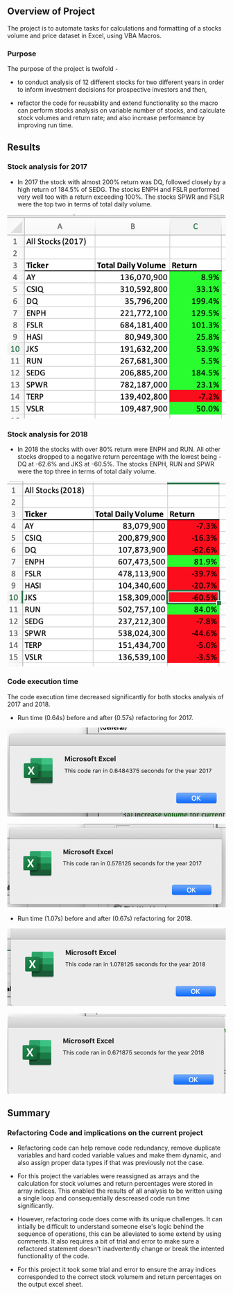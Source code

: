 ## Overview of Project

The project is to automate tasks for calculations and formatting of a stocks volume and price dataset in Excel, using VBA Macros.

### Purpose

The purpose of the project is twofold -
* to conduct analysis of 12 different stocks for two different years in order to inform investment decisions for prospective investors and then,

* refactor the code for reusability and extend functionality so the macro can perform stocks analysis on variable number of stocks, and calculate stock volumes and return rate; and also increase performance by improving run time.

## Results

### Stock analysis for 2017

* In 2017 the stock with almost 200% return was DQ, followed closely by a high return of 184.5% of SEDG. The stocks ENPH and FSLR performed very well too with a return exceeding 100%. The stocks SPWR and FSLR were the top two in terms of total daily volume.

![Stocks analysis 2017](https://github.com/divitaN-dev/stocks-analysis-macro/blob/main/resources/stocks-analysis-2017.png)


### Stock analysis for 2018

* In 2018 the stocks with over 80% return were ENPH and RUN. All other stocks dropped to a negative return percentage with the lowest being - DQ at -62.6% and JKS at -60.5%. The stocks ENPH, RUN and SPWR were the top three in terms of total daily volume.

![Stocks analysis 2018](https://github.com/divitaN-dev/stocks-analysis-macro/blob/main/resources/stocks-analysis-2018.png)



### Code execution time

The code execution time decreased significantly for both stocks analysis of 2017 and 2018.

* Run time (0.64s) before and after (0.57s) refactoring for 2017.

![runtime before - 2017](https://github.com/divitaN-dev/stocks-analysis-macro/blob/main/resources/runtime-before-refactor-2017.png)


![runtime after - 2017](https://github.com/divitaN-dev/stocks-analysis-macro/blob/main/resources/runtime-after-refactor-2017.png)



* Run time (1.07s) before and after (0.67s) refactoring for 2018.

![runtime before - 2018](https://github.com/divitaN-dev/stocks-analysis-macro/blob/main/resources/runtime-before-refactor-2018.png)


![runtime after - 2018](https://github.com/divitaN-dev/stocks-analysis-macro/blob/main/resources/runtime-after-refactor-2018.png)



## Summary

### Refactoring Code and implications on the current project

* Refactoring code can help remove code redundancy, remove duplicate variables and hard coded variable values and make them dynamic, and also assign proper data types if that was previously not the case.

* For this project the variables were reassigned as arrays and the calculation for stock volumes and return percentages were stored in array indices. This enabled the results of all analysis to be written using a single loop and consequentially descreased code run time significantly.

* However, refactoring code does come with its unique challenges. It can intially be difficult to understand someone else's logic behind the sequence of operations, this can be alleviated to some extend by using comments. It also requires a bit of trial and error to make sure a refactored statement doesn't inadvertently change or break the intented functionality of the code.

* For this project it took some trial and error to ensure the array indices corresponded to the correct stock volumem and return percentages on the output excel sheet.



